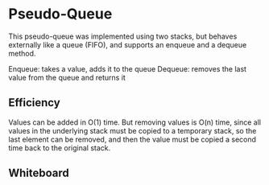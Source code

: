 # Pseudo-Queue

This pseudo-queue was implemented using two stacks, but behaves externally like a queue (FIFO), and supports an
enqueue and a dequeue method.

Enqueue: takes a value, adds it to the queue
Dequeue: removes the last value from the queue and returns it

## Efficiency

Values can be added in O(1) time. But removing values is O(n) time, since all values in the underlying stack must be
copied to a temporary stack, so the last element can be removed, and then the value must be copied a second time
back to the original stack.

## Whiteboard

